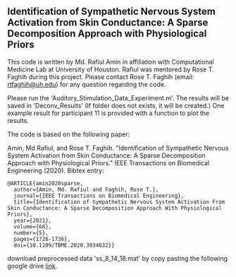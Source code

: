 ## Identification of Sympathetic Nervous System Activation from Skin Conductance: A Sparse Decomposition Approach with Physiological Priors

This code is written by Md. Rafiul Amin in affiliation with Computational Medicine Lab at University of Houston. Rafiul was mentored by Rose T. Faghih during this project.
Please contact Rose T. Faghih (email: rtfaghih@uh.edu) for any question regarding the code.

Please run the 'Auditory_Stimulation_Data_Experiment.m'. 
The results will be saved in 'Deconv_Results' (If folder does not exists, it will be created.)
One example result for participant 11 is provided with a function to plot the results.

The code is based on the following paper:

Amin, Md Rafiul, and Rose T. Faghih. "Identification of Sympathetic Nervous System Activation from Skin Conductance: A Sparse Decomposition Approach with Physiological Priors." IEEE Transactions on Biomedical Engineering (2020).
Bibtex entry:

```
@ARTICLE{amin2020sparse,
  author={Amin, Md. Rafiul and Faghih, Rose T.},
  journal={IEEE Transactions on Biomedical Engineering}, 
  title={Identification of Sympathetic Nervous System Activation From Skin Conductance: A Sparse Decomposition Approach With Physiological Priors}, 
  year={2021},
  volume={68},
  number={5},
  pages={1726-1736},
  doi={10.1109/TBME.2020.3034632}}
```

download preprocessed data 'ss_8_14_18.mat' by copy pasting the following google drive [link](https://drive.google.com/file/d/1iZYgcEAmBlhr9ggpTT9CvXMzC4eqHCoj/view?usp=sharing).
